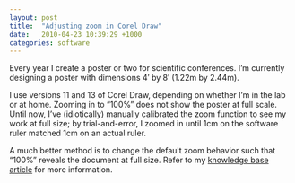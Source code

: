 ```yaml
---
layout: post
title:  "Adjusting zoom in Corel Draw"
date:   2010-04-23 10:39:29 +1000
categories: software
---
```


Every year I create a poster or two for scientific conferences. I’m currently designing a poster with dimensions 4′ by 8′ (1.22m by 2.44m).

I use versions 11 and 13 of Corel Draw, depending on whether I’m in the lab or at home. Zooming in to “100%” does not show the poster at full scale. Until now, I’ve (idiotically) manually calibrated the zoom function to see my work at full size; by trial-and-error, I zoomed in until 1cm on the software ruler matched 1cm on an actual ruler.

A much better method is to change the default zoom behavior such that “100%” reveals the document at full size. Refer to my [knowledge base article](https://frogologist.github.io/kb/adjusting-zoom-corel-draw) for more information.